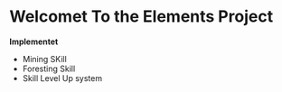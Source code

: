 # Welcomet To the Elements Project

**Implementet**
- Mining SKill
- Foresting Skill
- Skill Level Up system

